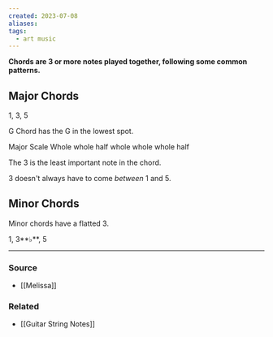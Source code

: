 ```yaml
---
created: 2023-07-08
aliases: 
tags:
  - art music
---
```

**Chords are 3 or more notes played together, following some common patterns.**

## Major Chords

1, 3, 5

G Chord has the G in the lowest spot.

Major Scale
Whole whole half whole whole whole half

The 3 is the least important note in the chord.

3 doesn't always have to come *between* 1 and 5. 

## Minor Chords

Minor chords have a flatted 3.

1, 3**♭**, 5

---

### Source
- [[Melissa]]

### Related
- [[Guitar String Notes]]